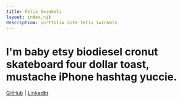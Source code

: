 ```yaml
---
title: Felix Swinkels
layout: index.njk
description: portfolio site felix swinkels
---
```


# I'm baby etsy biodiesel cronut skateboard four dollar toast, mustache iPhone hashtag yuccie.

[GitHub](https://github.com/tgifelix) | [LinkedIn](https://linkedin.com/in/felixswinkels)